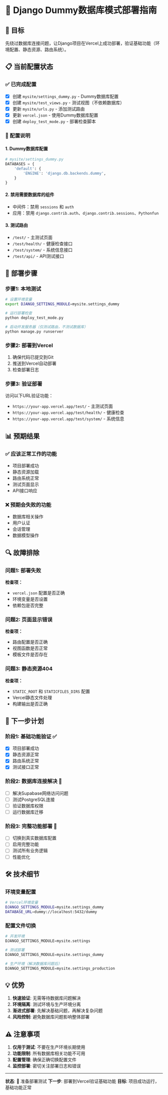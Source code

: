 # 🚀 Django Dummy数据库模式部署指南

## 🎯 目标
先绕过数据库连接问题，让Django项目在Vercel上成功部署，验证基础功能（环境配置、静态资源、路由系统）。

## 📋 当前配置状态

### ✅ 已完成配置
- [x] 创建 `mysite/settings_dummy.py` - Dummy数据库配置
- [x] 创建 `mysite/test_views.py` - 测试视图（不依赖数据库）
- [x] 更新 `mysite/urls.py` - 添加测试路由
- [x] 更新 `vercel.json` - 使用Dummy数据库配置
- [x] 创建 `deploy_test_mode.py` - 部署检查脚本

### 🔧 配置说明

#### 1. Dummy数据库配置
```python
# mysite/settings_dummy.py
DATABASES = {
    'default': {
        'ENGINE': 'django.db.backends.dummy',
    }
}
```

#### 2. 禁用需要数据库的组件
- 中间件：禁用 `sessions` 和 `auth`
- 应用：禁用 `django.contrib.auth`、`django.contrib.sessions`、`Pythonfun`

#### 3. 测试路由
- `/test/` - 主测试页面
- `/test/health/` - 健康检查接口
- `/test/system/` - 系统信息接口
- `/test/api/` - API测试接口

## 🚀 部署步骤

### 步骤1: 本地测试
```bash
# 设置环境变量
export DJANGO_SETTINGS_MODULE=mysite.settings_dummy

# 运行部署检查
python deploy_test_mode.py

# 启动开发服务器（仅测试路由，不测试数据库）
python manage.py runserver
```

### 步骤2: 部署到Vercel
1. 确保代码已提交到Git
2. 推送到Vercel自动部署
3. 检查部署日志

### 步骤3: 验证部署
访问以下URL验证功能：
- `https://your-app.vercel.app/test/` - 主测试页面
- `https://your-app.vercel.app/test/health/` - 健康检查
- `https://your-app.vercel.app/test/system/` - 系统信息

## 📊 预期结果

### ✅ 应该正常工作的功能
- 项目部署成功
- 静态资源加载
- 路由系统正常
- 测试页面显示
- API接口响应

### ❌ 预期会失败的功能
- 数据库相关操作
- 用户认证
- 会话管理
- 数据模型操作

## 🔍 故障排除

### 问题1: 部署失败
**检查项：**
- `vercel.json` 配置是否正确
- 环境变量是否设置
- 依赖包是否完整

### 问题2: 页面显示错误
**检查项：**
- 路由配置是否正确
- 视图函数是否正常
- 模板文件是否存在

### 问题3: 静态资源404
**检查项：**
- `STATIC_ROOT` 和 `STATICFILES_DIRS` 配置
- Vercel静态文件处理
- 构建输出是否正确

## 📝 下一步计划

### 阶段1: 基础功能验证 ✅
- [x] 项目部署成功
- [x] 静态资源正常
- [x] 路由系统正常
- [x] 测试接口正常

### 阶段2: 数据库连接解决 🔄
- [ ] 解决Supabase网络访问问题
- [ ] 测试PostgreSQL连接
- [ ] 验证数据库权限
- [ ] 运行数据库迁移

### 阶段3: 完整功能部署 🎯
- [ ] 切换到真实数据库配置
- [ ] 启用完整功能
- [ ] 测试所有业务逻辑
- [ ] 性能优化

## 🛠️ 技术细节

### 环境变量配置
```bash
# Vercel环境变量
DJANGO_SETTINGS_MODULE=mysite.settings_dummy
DATABASE_URL=dummy://localhost:5432/dummy
```

### 配置文件切换
```python
# 开发环境
DJANGO_SETTINGS_MODULE=mysite.settings

# 测试部署
DJANGO_SETTINGS_MODULE=mysite.settings_dummy

# 生产环境（解决数据库问题后）
DJANGO_SETTINGS_MODULE=mysite.settings_production
```

## 💡 优势

1. **快速验证**: 无需等待数据库问题解决
2. **环境隔离**: 测试环境与生产环境分离
3. **渐进式部署**: 先解决基础问题，再解决复杂问题
4. **风险控制**: 避免数据库问题影响整体部署

## ⚠️ 注意事项

1. **仅用于测试**: 不要在生产环境长期使用
2. **功能限制**: 所有数据库相关功能不可用
3. **配置管理**: 确保正确切换配置文件
4. **监控部署**: 密切关注部署日志和错误

---

**状态**: 🚀 准备部署测试
**下一步**: 部署到Vercel验证基础功能
**目标**: 项目成功运行，基础功能正常
